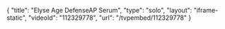 {
    "title": "Elyse Age DefenseAP Serum",
    "type": "solo",
    "layout": "iframe-static",
    "videoId": "112329778",
    "url": "\/tvpembed\/112329778"
}